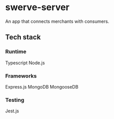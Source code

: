 # swerve-server
An app that connects merchants with consumers.

## Tech stack

### Runtime
Typescript
Node.js
### Frameworks
Express.js
MongoDB
MongooseDB
### Testing 
Jest.js



